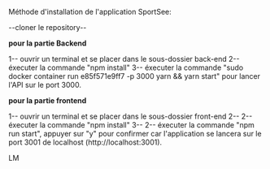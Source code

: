 
Méthode d'installation de l'application SportSee:

--cloner le repository--

__pour la partie Backend__

1-- ouvrir un terminal et se placer dans le sous-dossier back-end
2-- éxecuter la commande "npm install"
3-- éxecuter la commande "sudo docker container run e85f571e9ff7 -p 3000  yarn && yarn start" pour lancer l'API sur le port 3000.

__pour la partie frontend__

1-- ouvrir un terminal et se placer dans le sous-dossier front-end
2-- 2-- éxecuter la commande "npm install"
3-- 2-- éxecuter la commande "npm run start", appuyer sur "y" pour confirmer car l'application se lancera sur le port 3001 de localhost (http://localhost:3001).

LM